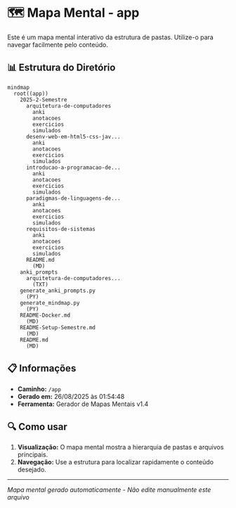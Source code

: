 # 🗺️ Mapa Mental - app

Este é um mapa mental interativo da estrutura de pastas. Utilize-o para navegar facilmente pelo conteúdo.

## 📊 Estrutura do Diretório

```mermaid
mindmap
  root((app))
    2025-2-Semestre
      arquitetura-de-computadores
        anki
        anotacoes
        exercicios
        simulados
      desenv-web-em-html5-css-jav...
        anki
        anotacoes
        exercicios
        simulados
      introducao-a-programacao-de...
        anki
        anotacoes
        exercicios
        simulados
      paradigmas-de-linguagens-de...
        anki
        anotacoes
        exercicios
        simulados
      requisitos-de-sistemas
        anki
        anotacoes
        exercicios
        simulados
      README.md
        (MD)
    anki_prompts
      arquitetura-de-computadores...
        (TXT)
    generate_anki_prompts.py
      (PY)
    generate_mindmap.py
      (PY)
    README-Docker.md
      (MD)
    README-Setup-Semestre.md
      (MD)
    README.md
      (MD)
```

## 📋 Informações

- **Caminho:** `/app`
- **Gerado em:** 26/08/2025 às 01:54:48
- **Ferramenta:** Gerador de Mapas Mentais v1.4

## 🔍 Como usar

1. **Visualização:** O mapa mental mostra a hierarquia de pastas e arquivos principais.
2. **Navegação:** Use a estrutura para localizar rapidamente o conteúdo desejado.

---
*Mapa mental gerado automaticamente - Não edite manualmente este arquivo*
